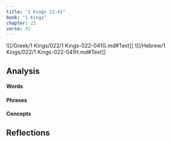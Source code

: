 ```yaml
---
title: "1 Kings 22:41"
book: "1 Kings"
chapter: 22
verse: 41
---
```

![[/Greek/1 Kings/022/1 Kings-022-041G.md#Text]]
![[/Hebrew/1 Kings/022/1 Kings-022-041H.md#Text]]

## Analysis

#### Words

#### Phrases

#### Concepts

## Reflections
